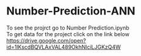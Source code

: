 # Number-Prediction-ANN
To see the projrct go to Number Prediction.ipynb   
 To get data for the project click on the link below
https://drive.google.com/open?id=1lKscdBQVLAxVAL489OkhNlciLJGKzQ4W
